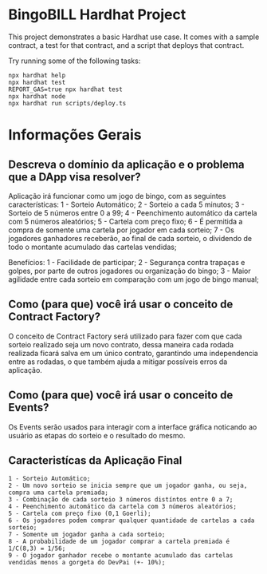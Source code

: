 # BingoBILL Hardhat Project

This project demonstrates a basic Hardhat use case. It comes with a sample contract, a test for that contract, and a script that deploys that contract.

Try running some of the following tasks:

```shell
npx hardhat help
npx hardhat test
REPORT_GAS=true npx hardhat test
npx hardhat node
npx hardhat run scripts/deploy.ts
```


# Informações Gerais

## Descreva o domínio da aplicação e o problema que a DApp visa resolver?

Aplicação irá funcionar como um jogo de bingo, com as seguintes características:
    1 - Sorteio Automático;
    2 - Sorteio a cada 5 minutos;
    3 - Sorteio de 5 números entre 0 a 99;
    4 - Peenchimento automático da cartela com 5 números aleatórios;
    5 - Cartela com preço fixo;
    6 - É permitida a compra de somente uma cartela por jogador em cada sorteio;
    7 - Os jogadores ganhadores receberão, ao final de cada sorteio, o dividendo de todo o montante acumulado das cartelas vendidas;

Benefícios:
    1 - Facilidade de participar;
    2 - Segurança contra trapaças e golpes, por parte de outros jogadores ou organização do bingo;
    3 - Maior agilidade entre cada sorteio em comparação com um jogo de bingo manual;


## Como (para que) você irá usar o conceito de Contract Factory?

O conceito de Contract Factory será utilizado para fazer com que cada sorteio realizado seja um novo contrato, 
dessa maneira cada rodada realizada ficará salva em um único contrato, garantindo uma independencia entre as rodadas, 
o que também ajuda a mitigar possíveis erros da aplicação.


## Como (para que) você irá usar o conceito de Events?

Os Events serão usados para interagir com a interface gráfica 
noticando ao usuário as etapas do sorteio e o resultado do mesmo.






## Caracteristícas da Aplicação Final
    1 - Sorteio Automático;
    2 - Um novo sorteio se inicia sempre que um jogador ganha, ou seja, compra uma cartela premiada;
    3 - Combinação de cada sorteio 3 números distíntos entre 0 a 7;
    4 - Peenchimento automático da cartela com 3 números aleatórios;
    5 - Cartela com preço fixo (0,1 Goerli);
    6 - Os jogadores podem comprar qualquer quantidade de cartelas a cada sorteio;
    7 - Somente um jogador ganha a cada sorteio;
    8 - A probabilidade de um jogador comprar a cartela premiada é 1/C(8,3) = 1/56;
    9 - O jogador ganhador recebe o montante acumulado das cartelas vendidas menos a gorgeta do DevPai (+- 10%);
